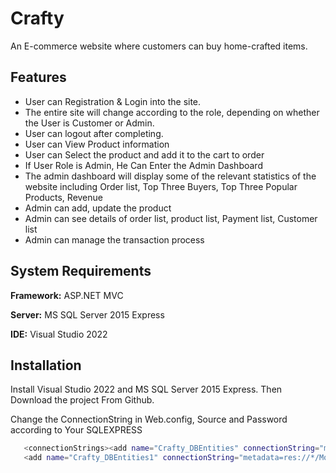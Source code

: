 
# Crafty

An E-commerce website where customers can buy home-crafted items.


## Features

- User can Registration & Login into the site.
- The entire site will change according to the role, depending on whether the User is Customer or Admin.
- User can logout after completing.
- User can View Product information
- User can Select the product and add it to the cart to order
- If User Role is Admin, He Can Enter the Admin Dashboard
- The admin dashboard will display some of the relevant statistics of the website including Order list, Top Three Buyers, Top Three Popular Products, Revenue
- Admin can add, update the product
- Admin can see details of order list, product list, Payment list, Customer list
- Admin can manage the transaction process



## System Requirements

**Framework:** ASP.NET MVC

**Server:** MS SQL Server 2015 Express

**IDE:** Visual Studio 2022


## Installation

Install Visual Studio 2022 and MS SQL Server 2015 Express. Then Download the project From Github.

Change the ConnectionString in Web.config, Source and Password according to Your SQLEXPRESS
```bash
   <connectionStrings><add name="Crafty_DBEntities" connectionString="metadata=res://*/Models.Crafty_DBEntities.csdl|res://*/Models.Crafty_DBEntities.ssdl|res://*/Models.Crafty_DBEntities.msl;provider=System.Data.SqlClient;provider connection string=&quot;data source=RIWINZO\SQLEXPRESS;initial catalog=Crafty_DB;user id=sa;password=123456;MultipleActiveResultSets=True;App=EntityFramework&quot;" providerName="System.Data.EntityClient" />
   <add name="Crafty_DBEntities1" connectionString="metadata=res://*/Models.Crafty_DBEntities.csdl|res://*/Models.Crafty_DBEntities.ssdl|res://*/Models.Crafty_DBEntities.msl;provider=System.Data.SqlClient;provider connection string=&quot;data source=RIWINZO\SQLEXPRESS;initial catalog=Crafty_DB;user id=sa;password=123456;MultipleActiveResultSets=True;App=EntityFramework&quot;" providerName="System.Data.EntityClient" /></connectionStrings>
```
    
